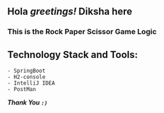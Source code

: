 ## Hola _greetings!_ Diksha  here

### This is the Rock Paper Scissor Game Logic

## Technology Stack and Tools:
    - SpringBoot
    - H2-console
    - IntelliJ IDEA 
    - PostMan

_**Thank You `:)`**_